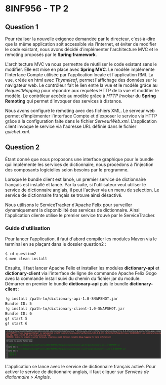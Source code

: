 # 8INF956 - TP 2

## Question 1

Pour réaliser la nouvelle exigence demandée par le directeur, c'est-à-dire que la même application soit accessible via l’Internet, et éviter de modifier le code existant, nous avons décidé d'implémenter l'architecture MVC et le remoting proposés par le **Spring framework**.

L'architecture MVC va nous permettre de réutiliser le code existant sans le modifier. Elle est mise en place avec **Spring MVC**. 
Le modèle implémente l'interface Compte utilisée par l'application locale et l'application RMI.
La vue, créée en html avec *Thymeleaf*, permet l'affichage des données sur le navigateur web.
Le contrôleur fait le lien entre la vue et le modèle grâce au *RequestMapping* pour répondre aux requêtes HTTP de la vue et modifier le modèle. Le contrôleur accède au modèle grâce à *HTTP Invoker* du **Spring Remoting** qui permet d'invoquer des services à distance. 

Nous avons configuré le remoting avec des fichiers XML.
Le serveur web permet d'implémenter l'interface Compte et d'exposer le service via HTTP grâce à la configuration faite dans le fichier *ServeurWeb.xml*. 
L'application client invoque le service via l'adresse URL définie dans le fichier *guichet.xml*. 



## Question 2

Étant donné que nous proposons une interface graphique pour le bundle qui implémente les services de dictionnaire, nous procédons à l'injection des composants logicielles selon besoins par le programme.

Lorsque le bundle client est lancé, un premier service de dictionnaire français est installé et lancé. Par la suite, si l'utilisateur veut utiliser le service de dictionnaire anglais, il peut l'activer via un menu de selection. Le service de dictionnaire français se trouve ainsi désactivé.

Nous utilisons le ServiceTracker d'Apache Felix pour surveiller dynamiquement la disponibilité des services de dictionnaire. Ainsi l'application cliente utilise le premier service trouvé par le ServiceTracker.

### Guide d'utilisation

Pour lancer l'application, il faut d'abord compiler les modules Maven via le terminal en se plaçant dans le dossier question2 :

```
$ cd question2
$ mvn clean install
```

Ensuite, il faut lancer Apache Felix et installer les modules **dictionary-api** et **dictionary-client** via l'interface de ligne de commande Apache Felix Gogo avec la commande install suivi du chemin du fichier jar du module.
Démarrer en premier le bundle **dictionary-api** puis le bundle **dictionary-client** :

```
!g install /path-to/dictionary-api-1.0-SNAPSHOT.jar
Bundle ID: 5
!g install /path-to/dictionary-client-1.0-SNAPSHOT.jar
Bundle ID: 6
g! start 5
g! start 6
```

![Felix](./image-20190326013059702.png)

L'application se lance avec le service de dictionnaire français activé. Pour activer le service de dictionnaire anglais, il faut cliquer sur *Services de dictionnaire > Anglais*.